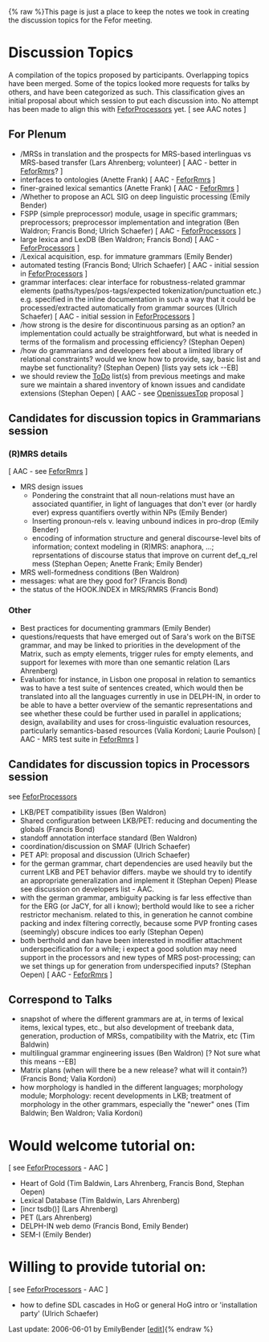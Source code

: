 {% raw %}This page is just a place to keep the notes we took in creating the
discussion topics for the Fefor meeting.

# Discussion Topics

A compilation of the topics proposed by participants. Overlapping topics
have been merged. Some of the topics looked more requests for talks by
others, and have been categorized as such. This classification gives an
initial proposal about which session to put each discussion into. No
attempt has been made to align this with
[FeforProcessors](https://blog.inductorsoftware.com/docsproto/summits/FeforProcessors) yet. \[ see AAC notes \]

## For Plenum

- /MRSs in translation and the prospects for MRS-based interlinguas vs
MRS-based transfer (Lars Ahrenberg; volunteer) \[ AAC - better in
[FeforRmrs](https://blog.inductorsoftware.com/docsproto/summits/FeforRmrs)? \]
- interfaces to ontologies (Anette Frank) \[ AAC -
[FeforRmrs](https://blog.inductorsoftware.com/docsproto/summits/FeforRmrs) \]
- finer-grained lexical semantics (Anette Frank) \[ AAC -
[FeforRmrs](https://blog.inductorsoftware.com/docsproto/summits/FeforRmrs) \]
- /Whether to propose an ACL SIG on deep linguistic processing (Emily
Bender)
- FSPP (simple preprocessor) module, usage in specific grammars;
preprocessors; preprocessor implementation and integration (Ben
Waldron; Francis Bond; Ulrich Schaefer) \[ AAC -
[FeforProcessors](https://blog.inductorsoftware.com/docsproto/summits/FeforProcessors) \]
- large lexica and LexDB (Ben Waldron; Francis Bond) \[ AAC -
[FeforProcessors](https://blog.inductorsoftware.com/docsproto/summits/FeforProcessors) \]
- /Lexical acquisition, esp. for immature grammars (Emily Bender)
- automated testing (Francis Bond; Ulrich Schaefer) \[ AAC - initial
session in [FeforProcessors](https://blog.inductorsoftware.com/docsproto/summits/FeforProcessors) \]
- grammar interfaces: clear interface for robustness-related grammar
elements (paths/types/pos-tags/expected tokenization/punctuation
etc.) e.g. specified in the inline documentation in such a way that
it could be processed/extracted automatically from grammar sources
(Ulrich Schaefer) \[ AAC - initial session in
[FeforProcessors](https://blog.inductorsoftware.com/docsproto/summits/FeforProcessors) \]
- /how strong is the desire for discontinuous parsing as an option? an
implementation could actually be straightforward, but what is needed
in terms of the formalism and processing efficiency? (Stephan Oepen)
- /how do grammarians and developers feel about a limited library of
relational constraints? would we know how to provide, say, basic
list and maybe set functionality? (Stephan Oepen) \[lists yay sets
ick --EB\]
- we should review the [ToDo](/ToDo) list(s) from previous meetings
and make sure we maintain a shared inventory of known issues and
candidate extensions (Stephan Oepen) \[ AAC - see
[OpenissuesTop](https://blog.inductorsoftware.com/docsproto/summits/OpenissuesTop) proposal \]

## Candidates for discussion topics in Grammarians session

### (R)MRS details

\[ AAC - see [FeforRmrs](https://blog.inductorsoftware.com/docsproto/summits/FeforRmrs) \]

- MRS design issues
  - Pondering the constraint that all noun-relations must have an
associated quantifier, in light of languages that don't ever (or
hardly ever) express quantifiers overtly within NPs (Emily
Bender)
  - Inserting pronoun-rels v. leaving unbound indices in pro-drop
(Emily Bender)
  - encoding of information structure and general discourse-level
bits of information; context modeling in (R)MRS: anaphora, ...;
reprsentations of discourse status that improve on current
def\_q\_rel mess (Stephan Oepen; Anette Frank; Emily Bender)
- MRS well-formedness conditions (Ben Waldron)
- messages: what are they good for? (Francis Bond)
- the status of the HOOK.INDEX in MRS/RMRS (Francis Bond)

### Other

- Best practices for documenting grammars (Emily Bender)
- questions/requests that have emerged out of Sara's work on the BiTSE
grammar, and may be linked to priorities in the development of the
Matrix, such as empty elements, trigger rules for empty elements,
and support for lexemes with more than one semantic relation (Lars
Ahrenberg)
- Evaluation: for instance, in Lisbon one proposal in relation to
semantics was to have a test suite of sentences created, which would
then be translated into all the languages currently in use in
DELPH-IN, in order to be able to have a better overview of the
semantic representations and see whether these could be further used
in parallel in applications; design, availability and uses for
cross-linguistic evaluation resources, particularly semantics-based
resources (Valia Kordoni; Laurie Poulson) \[ AAC - MRS test suite in
[FeforRmrs](https://blog.inductorsoftware.com/docsproto/summits/FeforRmrs) \]

## Candidates for discussion topics in Processors session

see [FeforProcessors](https://blog.inductorsoftware.com/docsproto/summits/FeforProcessors)

- LKB/PET compatibility issues (Ben Waldron)
- Shared configuration between LKB/PET: reducing and documenting the
globals (Francis Bond)
- standoff annotation interface standard (Ben Waldron)
- coordination/discussion on SMAF (Ulrich Schaefer)
- PET API: proposal and discussion (Ulrich Schaefer)
- for the german grammar, chart dependencies are used heavily but the
current LKB and PET behavior differs. maybe we should try to
identify an appropriate generalization and implement it (Stephan
Oepen) Please see discussion on developers list - AAC.
- with the german grammar, ambiguity packing is far less effective
than for the ERG (or JaCY, for all i know); berthold would like to
see a richer restrictor mechanism. related to this, in generation he
cannot combine packing and index filtering correctly, because some
PVP fronting cases (seemingly) obscure indices too early (Stephan
Oepen)
- both berthold and dan have been interested in modifier attachment
underspecification for a while; i expect a good solution may need
support in the processors and new types of MRS post-processing; can
we set things up for generation from underspecified inputs? (Stephan
Oepen) \[ AAC - [FeforRmrs](https://blog.inductorsoftware.com/docsproto/summits/FeforRmrs) \]

## Correspond to Talks

- snapshot of where the different grammars are at, in terms of lexical
items, lexical types, etc., but also development of treebank data,
generation, production of MRSs, compatibility with the Matrix, etc
(Tim Baldwin)
- multilingual grammar engineering issues (Ben Waldron) \[? Not sure
what this means --EB\]
- Matrix plans (when will there be a new release? what will it
contain?) (Francis Bond; Valia Kordoni)
- how morphology is handled in the different languages; morphology
module; Morphology: recent developments in LKB; treatment of
morphology in the other grammars, especially the "newer" ones (Tim
Baldwin; Ben Waldron; Valia Kordoni)

# Would welcome tutorial on:

\[ see [FeforProcessors](https://blog.inductorsoftware.com/docsproto/summits/FeforProcessors) - AAC \]

- Heart of Gold (Tim Baldwin, Lars Ahrenberg, Francis Bond, Stephan
Oepen)
- Lexical Database (Tim Baldwin, Lars Ahrenberg)
- \[incr tsdb()\] (Lars Ahrenberg)
- PET (Lars Ahrenberg)
- DELPH-IN web demo (Francis Bond, Emily Bender)
- SEM-I (Emily Bender)

# Willing to provide tutorial on:

\[ see [FeforProcessors](https://blog.inductorsoftware.com/docsproto/summits/FeforProcessors) - AAC \]

- how to define SDL cascades in HoG or general HoG intro or
'installation party' (Ulrich Schaefer)

Last update: 2006-06-01 by EmilyBender [[edit](https://github.com/delph-in/docs/wiki/FeforDiscussionCompilations/_edit)]{% endraw %}
